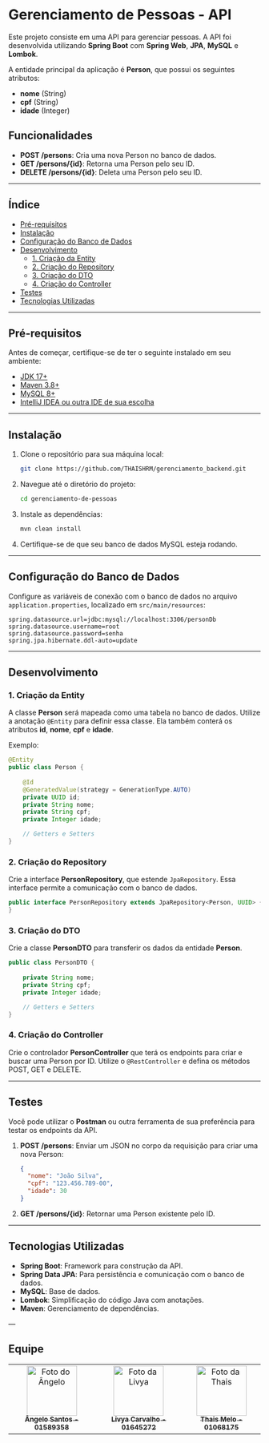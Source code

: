 
# Gerenciamento de Pessoas - API

Este projeto consiste em uma API para gerenciar pessoas. A API foi desenvolvida utilizando **Spring Boot** com **Spring Web**, **JPA**, **MySQL** e **Lombok**. 

A entidade principal da aplicação é **Person**, que possui os seguintes atributos:

- **nome** (String)
- **cpf** (String)
- **idade** (Integer)

## Funcionalidades

- **POST /persons**: Cria uma nova Person no banco de dados.
- **GET /persons/{id}**: Retorna uma Person pelo seu ID.
- **DELETE /persons/{id}**: Deleta uma Person pelo seu ID.

---

## Índice

- [Pré-requisitos](#pré-requisitos)
- [Instalação](#instalação)
- [Configuração do Banco de Dados](#configuração-do-banco-de-dados)
- [Desenvolvimento](#desenvolvimento)
  - [1. Criação da Entity](#1-criação-da-entity)
  - [2. Criação do Repository](#2-criação-do-repository)
  - [3. Criação do DTO](#3-criação-do-dto)
  - [4. Criação do Controller](#4-criação-do-controller)
- [Testes](#testes)
- [Tecnologias Utilizadas](#tecnologias-utilizadas)

---

## Pré-requisitos

Antes de começar, certifique-se de ter o seguinte instalado em seu ambiente:

- [JDK 17+](https://www.oracle.com/java/technologies/javase-jdk17-downloads.html)
- [Maven 3.8+](https://maven.apache.org/install.html)
- [MySQL 8+](https://dev.mysql.com/downloads/)
- [IntelliJ IDEA ou outra IDE de sua escolha](https://www.jetbrains.com/idea/download/)

---

## Instalação

1. Clone o repositório para sua máquina local:

   ```bash
   git clone https://github.com/THAISHRM/gerenciamento_backend.git
   ```

2. Navegue até o diretório do projeto:

   ```bash
   cd gerenciamento-de-pessoas
   ```

3. Instale as dependências:

   ```bash
   mvn clean install
   ```

4. Certifique-se de que seu banco de dados MySQL esteja rodando. 

---

## Configuração do Banco de Dados

Configure as variáveis de conexão com o banco de dados no arquivo `application.properties`, localizado em `src/main/resources`:

```properties
spring.datasource.url=jdbc:mysql://localhost:3306/personDb
spring.datasource.username=root
spring.datasource.password=senha
spring.jpa.hibernate.ddl-auto=update
```

---

## Desenvolvimento

### 1. Criação da Entity

A classe **Person** será mapeada como uma tabela no banco de dados. Utilize a anotação `@Entity` para definir essa classe. Ela também conterá os atributos **id**, **nome**, **cpf** e **idade**.

Exemplo:

```java
@Entity
public class Person {
    
    @Id
    @GeneratedValue(strategy = GenerationType.AUTO)
    private UUID id;
    private String nome;
    private String cpf;
    private Integer idade;

    // Getters e Setters
}
```

### 2. Criação do Repository

Crie a interface **PersonRepository**, que estende `JpaRepository`. Essa interface permite a comunicação com o banco de dados.

```java
public interface PersonRepository extends JpaRepository<Person, UUID> {
}
```

### 3. Criação do DTO

Crie a classe **PersonDTO** para transferir os dados da entidade **Person**.

```java
public class PersonDTO {
    
    private String nome;
    private String cpf;
    private Integer idade;

    // Getters e Setters
}
```

### 4. Criação do Controller

Crie o controlador **PersonController** que terá os endpoints para criar e buscar uma Person por ID. Utilize o `@RestController` e defina os métodos POST, GET e DELETE.

---

## Testes

Você pode utilizar o **Postman** ou outra ferramenta de sua preferência para testar os endpoints da API.

1. **POST /persons**: Enviar um JSON no corpo da requisição para criar uma nova Person:
   
   ```json
   {
     "nome": "João Silva",
     "cpf": "123.456.789-00",
     "idade": 30
   }
   ```

2. **GET /persons/{id}**: Retornar uma Person existente pelo ID.

---

## Tecnologias Utilizadas

- **Spring Boot**: Framework para construção da API.
- **Spring Data JPA**: Para persistência e comunicação com o banco de dados.
- **MySQL**: Base de dados.
- **Lombok**: Simplificação do código Java com anotações.
- **Maven**: Gerenciamento de dependências.

—

## Equipe

<table>
  <tr>
   <td align="center">
      <a href="https://github.com/AngeloRafaelbr">
        <img src="https://avatars.githubusercontent.com/u/147670666?v=4" width="100px;" alt="Foto do Ângelo"/><br>
        <sub>
          <b>Ângelo Santos - 01589358</b>
        </sub>
      </a>
    </td>
   
   <td align="center">
      <a href="https://github.com/livyagdc">
        <img src="https://avatars.githubusercontent.com/u/144238732?v=4" width="100px;" alt="Foto da Livya"/><br>
        <sub>
          <b>Livya Carvalho - 01645272</b>
        </sub>
      </a>
    </td>
   
   <td align="center">
      <a href="https://github.com/THAISHRM">
        <img src="https://avatars.githubusercontent.com/u/144055463?v=4" width="100px;" alt="Foto da Thais"/><br>
        <sub>
          <b>Thais Melo - 01068175</b>
        </sub>
      </a>
   </td>
    
  </tr>
</table>
